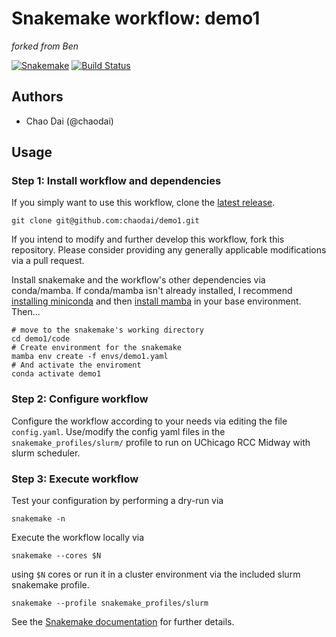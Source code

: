 # Snakemake workflow: demo1

*forked from Ben*

[![Snakemake](https://img.shields.io/badge/snakemake-≥6.12.3-brightgreen.svg)](https://snakemake.bitbucket.io)
[![Build Status](https://travis-ci.org/snakemake-workflows/demo1.svg?branch=master)](https://travis-ci.org/snakemake-workflows/demo1)


## Authors

* Chao Dai (@chaodai)

## Usage

### Step 1: Install workflow and dependencies

If you simply want to use this workflow, clone the [latest release](https://github.com/bfairkun/demo1).

    git clone git@github.com:chaodai/demo1.git

If you intend to modify and further develop this workflow, fork this repository. Please consider providing any generally applicable modifications via a pull request.

Install snakemake and the workflow's other dependencies via conda/mamba. If conda/mamba isn't already installed, I recommend [installing miniconda](https://docs.conda.io/en/latest/miniconda.html) and then [install mamba](https://github.com/mamba-org/mamba) in your base environment. Then...

    # move to the snakemake's working directory
    cd demo1/code
    # Create environment for the snakemake
    mamba env create -f envs/demo1.yaml
    # And activate the enviroment
    conda activate demo1

### Step 2: Configure workflow

Configure the workflow according to your needs via editing the file `config.yaml`. Use/modify the config yaml files in the `snakemake_profiles/slurm/` profile to run on UChicago RCC Midway with slurm scheduler.

### Step 3: Execute workflow

Test your configuration by performing a dry-run via

    snakemake -n

Execute the workflow locally via

    snakemake --cores $N

using `$N` cores or run it in a cluster environment via the included slurm snakemake profile.

    snakemake --profile snakemake_profiles/slurm

See the [Snakemake documentation](https://snakemake.readthedocs.io) for further details.
